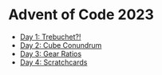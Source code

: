 # Advent of Code 2023

- [Day 1: Trebuchet?!](src/bin/01_trebuchet.rs)
- [Day 2: Cube Conundrum](src/bin/02_cube_conundrum.rs)
- [Day 3: Gear Ratios](src/bin/03_gear_ratios.rs)
- [Day 4: Scratchcards](src/bin/04_scratchcards.rs)
